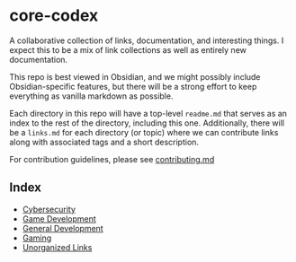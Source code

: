 # core-codex
A collaborative collection of links, documentation, and interesting things. I expect this to be a mix of link collections as well as entirely new documentation. 

This repo is best viewed in Obsidian, and we might possibly include Obsidian-specific features, but there will be a strong effort to keep everything as vanilla markdown as possible.

Each directory in this repo will have a top-level `readme.md` that serves as an index to the rest of the directory, including this one. Additionally, there will be a `links.md` for each directory (or topic) where we can contribute links along with associated tags and a short description.

For contribution guidelines, please see [contributing.md](contributing.md)

## Index
- [Cybersecurity](cybersecurity/README.md)
- [Game Development](game-dev/README.md)
- [General Development](dev/README.md)
- [Gaming](gaming/README.md)
- [Unorganized Links](links.md)
